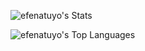 ![efenatuyo's Stats](https://github-readme-stats.vercel.app/api?username=efenatuyo&theme=vue-dark&show_icons=true&hide_border=true&count_private=true)

![efenatuyo's Top Languages](https://github-readme-stats.vercel.app/api/top-langs/?username=efenatuyo&theme=vue-dark&show_icons=true&hide_border=true&layout=compact)
